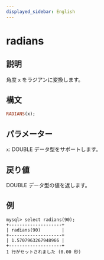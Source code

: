 ```yaml
---
displayed_sidebar: English
---
```


# radians

## 説明

角度 `x` をラジアンに変換します。

## 構文

```Haskell
RADIANS(x);
```

## パラメーター

`x`: DOUBLE データ型をサポートします。

## 戻り値

DOUBLE データ型の値を返します。

## 例

```Plain
mysql> select radians(90);
+--------------------+
| radians(90)        |
+--------------------+
| 1.5707963267948966 |
+--------------------+
1 行がセットされました (0.00 秒)
```
